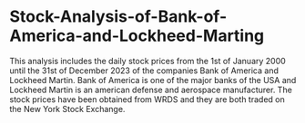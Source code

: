 # Stock-Analysis-of-Bank-of-America-and-Lockheed-Marting
This analysis includes the daily stock prices from the 1st of January 2000 until the 31st of December 2023 of the companies Bank of America and Lockheed Martin. Bank of America is one of the major banks of the USA and Lockheed Martin is an american defense and aerospace manufacturer. The stock prices have been obtained from WRDS and they are both traded on the New York Stock Exchange.

